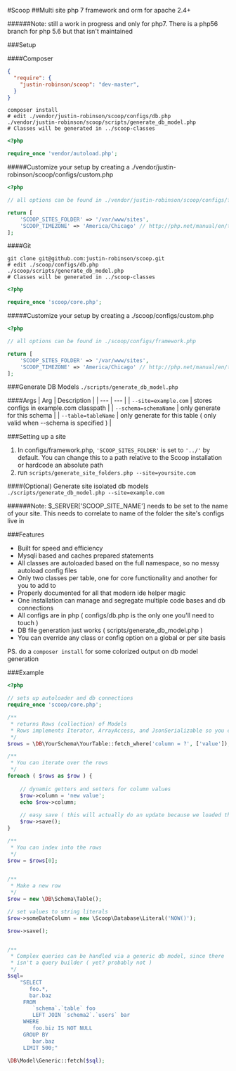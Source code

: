 #Scoop
##Multi site php 7 framework and orm for apache 2.4+

######Note: still a work in progress and only for php7. There is a php56 branch for php 5.6 but that isn't maintained

###Setup

####Composer
```json
{
  "require": {
    "justin-robinson/scoop": "dev-master",
  }
}
```

```shell
composer install
# edit ./vendor/justin-robinson/scoop/configs/db.php
./vendor/justin-robinson/scoop/scripts/generate_db_model.php
# Classes will be generated in ../scoop-classes
```

```php
<?php

require_once 'vendor/autoload.php';
```

#####Customize your setup by creating a ./vendor/justin-robinson/scoop/configs/custom.php
```php
<?php

// all options can be found in ./vendor/justin-robinson/scoop/configs/framework.php

return [
    'SCOOP_SITES_FOLDER' => '/var/www/sites',
    'SCOOP_TIMEZONE' => 'America/Chicago' // http://php.net/manual/en/timezones.php
];
```

####Git
```shell
git clone git@github.com:justin-robinson/scoop.git
# edit ./scoop/configs/db.php
./scoop/scripts/generate_db_model.php
# Classes will be generated in ../scoop-classes
```

```php
<?php

require_once 'scoop/core.php';
```

#####Customize your setup by creating a ./scoop/configs/custom.php
```php
<?php

// all options can be found in ./scoop/configs/framework.php

return [
    'SCOOP_SITES_FOLDER' => '/var/www/sites',
    'SCOOP_TIMEZONE' => 'America/Chicago' // http://php.net/manual/en/timezones.php
];
```



###Generate DB Models
`./scripts/generate_db_model.php`

####Args
| Arg | Description |
| --- | --- |
| `--site=example.com` | stores configs in example.com classpath |
| `--schema=schemaName` | only generate for this schema |
| `--table=tableName` | only generate for this table ( only valid when --schema is specified ) |


###Setting up a site
1. In configs/framework.php, `'SCOOP_SITES_FOLDER'` is set to `'../'` by default.  You can change this to a path relative to the Scoop installation or hardcode an absolute path
2. run `scripts/generate_site_folders.php --site=yoursite.com`

####(Optional) Generate site isolated db models
`./scripts/generate_db_model.php --site=example.com`


######Note: $_SERVER\['SCOOP_SITE_NAME'\] needs to be set to the name of your site.  This needs to correlate to name of the folder the site's configs live in


###Features
* Built for speed and efficiency
* Mysqli based and caches prepared statements
* All classes are autoloaded based on the full namespace, so no messy autoload config files
* Only two classes per table, one for core functionality and another for you to add to
* Properly documented for all that modern ide helper magic
* One installation can manage and segregate multiple code bases and db connections
* All configs are in php ( configs/db.php is the only one you'll need to touch ) 
* DB file generation just works ( scripts/generate_db_model.php )
* You can override any class or config option on a global or per site basis

PS. do a `composer install` for some colorized output on db model generation


###Example
```php
<?php

// sets up autoloader and db connections
require_once 'scoop/core.php';

/**
 * returns Rows (collection) of Models
 * Rows implements Iterator, ArrayAccess, and JsonSerializable so you can treat it like an array
 */
$rows = \DB\YourSchema\YourTable::fetch_where('column = ?', ['value']);

/**
 * You can iterate over the rows
 */
foreach ( $rows as $row ) {
    
    // dynamic getters and setters for column values
    $row->column = 'new value';
    echo $row->column;
    
    // easy save ( this will actually do an update because we loaded this row from the database ) 
    $row->save();
}

/**
 * You can index into the rows
 */
$row = $rows[0];


/**
 * Make a new row
 */
$row = new \DB\Schema\Table();

// set values to string literals
$row->someDateColumn = new \Scoop\Database\Literal('NOW()');

$row->save();


/**
 * Complex queries can be handled via a generic db model, since there
 * isn't a query builder ( yet? probably not )
 */
$sql=
    "SELECT
       foo.*,
       bar.baz
     FROM
        `schema`.`table` foo
        LEFT JOIN `schema2`.`users` bar
     WHERE
        foo.biz IS NOT NULL
     GROUP BY
        bar.baz
     LIMIT 500;"

\DB\Model\Generic::fetch($sql);

```
